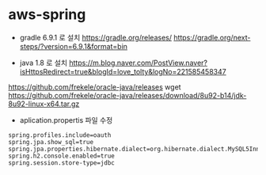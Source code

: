 # aws-spring

- gradle 6.9.1 로 설치
https://gradle.org/releases/
https://gradle.org/next-steps/?version=6.9.1&format=bin

- java 1.8 로 설치
https://m.blog.naver.com/PostView.naver?isHttpsRedirect=true&blogId=love_tolty&logNo=221585458347

https://github.com/frekele/oracle-java/releases
wget https://github.com/frekele/oracle-java/releases/download/8u92-b14/jdk-8u92-linux-x64.tar.gz

- aplication.propertis 파일 수정
```
spring.profiles.include=oauth
spring.jpa.show_sql=true
spring.jpa.properties.hibernate.dialect=org.hibernate.dialect.MySQL5InnoDBDialect
spring.h2.console.enabled=true
spring.session.store-type=jdbc
```
